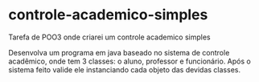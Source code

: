 # controle-academico-simples
Tarefa de POO3 onde criarei um controle academico simples

Desenvolva um programa em java baseado no sistema de controle acadêmico, onde tem 3 classes: o aluno, professor e funcionário. Após o sistema feito valide ele instanciando cada objeto das devidas classes.
